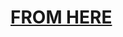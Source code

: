# [FROM HERE](https://www.justanotherdot.com/posts/profiling-with-perf-and-dhat-on-rust-code-in-linux.html)
